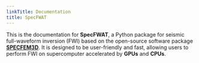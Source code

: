 ```yaml
---
linkTitle: Documentation
title: SpecFWAT
---
```


This is the documentation for **SpecFWAT**, a Python package for seismic full-waveform inversion (FWI) based on the open-source software package **[SPECFEM3D](https://specfem.org)**. It is designed to be user-friendly and fast, allowing users to perform FWI on supercomputer accelerated by **GPUs** and **CPUs**.

<!--more-->

<!-- This site is a demo of the Hugo Blox Documentation theme. For the full documentation on how to use this template, refer to the [Hugo Blox Documentation](https://docs.hugoblox.com/). -->

<!-- ## Next

{{< cards >}}
  {{< card url="getting-started" title="Get Started" icon="document-text" subtitle="Create your docs in just 5 minutes!" >}}
{{< /cards >}} -->
